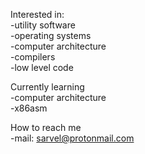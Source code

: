 Interested in:  
  -utility software  
  -operating systems  
  -computer architecture  
  -compilers  
  -low level code   
  
Currently learning  
  -computer architecture  
  -x86asm  
  
How to reach me  
  -mail:     sarvel@protonmail.com  
